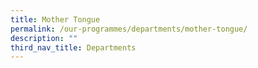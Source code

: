 ```yaml
---
title: Mother Tongue
permalink: /our-programmes/departments/mother-tongue/
description: ""
third_nav_title: Departments
---
```

